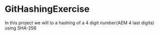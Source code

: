 # GitHashingExercise
In this project we will to a hashing of a 4 digit number(AEM 4 last digits) using SHA-256


